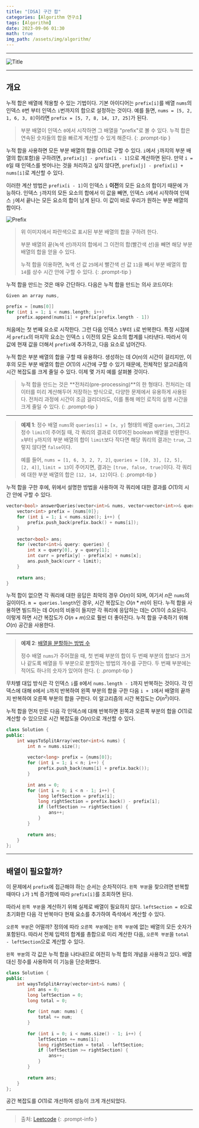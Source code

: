 ```yaml
---
title: "[DSA] 구간 합"
categories: [Algorithm 연구소]
tags: [Algorithm]
date: 2023-09-06 01:30
math: true
img_path: /assets/img/algorithm/
---
```


---

![Title](algorithm_title.png)

---

## **개요**

누적 합은 배열에 적용할 수 있는 기법이다. 기본 아이디어는 `prefix[i]`를 배열 `nums`의 인덱스 `0`번 부터 인덱스 `i`번까지의 합으로 설정하는 것이다. 예를 들면, `nums = [5, 2, 1, 6, 3, 8]`이라면 `prefix = [5, 7, 8, 14, 17, 25]`가 된다.

> 부분 배열이 인덱스 `0`에서 시작하면 그 배열을 "prefix"로 볼 수 있다. 누적 합은 연속된 숫자들의 합을 빠르게 계산할 수 있게 해준다.
{: .prompt-tip }

누적 합을 사용하면 모든 부분 배열의 합을 $O(1)$로 구할 수 있다. `i`에서 `j`까지의 부분 배열의 합(포함)을 구하려면, `prefix[j] - prefix[i - 1]`으로 계산하면 된다. 만약 `i = 0`일 때 인덱스를 벗어나는 것을 처리하고 싶지 않다면, `prefix[j] - prefix[i] + nums[i]`로 계산할 수 있다.

이러한 계산 방법은 `prefix[i - 1]`이 인덱스 `i` **이전**의 모든 요소의 합이기 때문에 가능하다. 인덱스 `j`까지의 모든 요소의 합에서 이 값을 빼면, 인덱스 `i`에서 시작하여 인덱스 `j`에서 끝나는 모든 요소의 합이 남게 된다. 이 값이 바로 우리가 원하는 부분 배열의 합이다.

![Prefix](Prefixsum.png)

> 위 이미지에서 파란색으로 표시된 부분 배열의 합을 구하려 한다.
>
> 부분 배열의 끝(녹색 선)까지의 합에서 그 이전의 합(빨간색 선)을 빼면 해당 부분 배열의 합을 얻을 수 있다.
>
> 누적 합을 이용하면, 녹색 선 값 `25`에서 빨간색 선 값 `11`을 빼서 부분 배열의 합 `14`를 상수 시간 안에 구할 수 있다.
{: .prompt-tip }

누적 합을 만드는 것은 매우 간단하다. 다음은 누적 합을 만드는 의사 코드이다:

```cpp
Given an array nums,

prefix = [nums[0]]
for (int i = 1; i < nums.length; i++)
    prefix.append(nums[i] + prefix[prefix.length - 1])
```

처음에는 첫 번째 요소로 시작한다. 그런 다음 인덱스 `1`부터 `i`로 반복한다. 특정 시점에서 `prefix`의 마지막 요소는 인덱스 `i` 이전의 모든 요소의 합계를 나타낸다. 따라서 이 값에 현재 값을 더해서 `prefix`에 추가하고, 다음 요소로 넘어간다.

누적 합은 부분 배열의 합을 구할 때 유용하다. 생성하는 데 $O(n)$의 시간이 걸리지만, 이후의 모든 부분 배열의 합은 $O(1)$의 시간에 구할 수 있기 때문에, 전체적인 알고리즘의 시간 복잡도를 크게 줄일 수 있다. 이제 몇 가지 예를 살펴볼 것이다.

> 누적 합을 만드는 것은 **전처리(pre-processing)**의 한 형태다. 전처리는 데이터를 미리 계산해두어 저장하는 방식으로, 다양한 문제에서 유용하게 사용된다. 전처리 과정에 시간이 조금 걸리더라도, 이를 통해 메인 로직의 실행 시간을 크게 줄일 수 있다.
{: .prompt-tip }

---

> **예제 1**: 정수 배열 `nums`와 `queries[i] = [x, y]` 형태의 배열 `queries`, 그리고 정수 `limit`이 주어질 때, 각 쿼리의 결과로 이루어진 boolean 배열을 반환한다. `x`부터 `y`까지의 부분 배열의 합이 `limit`보다 작다면 해당 쿼리의 결과는 `true`, 그렇지 않다면 `false`이다.
>
> 예를 들어, `nums = [1, 6, 3, 2, 7, 2]`, `queries = [[0, 3], [2, 5], [2, 4]]`, `limit = 13`이 주어지면, 결과는 `[true, false, true]`이다. 각 쿼리에 대한 부분 배열의 합은 `[12, 14, 12]`이다.
{: .prompt-tip }

누적 합을 구한 후에, 위에서 설명한 방법을 사용하여 각 쿼리에 대한 결과를 $O(1)$의 시간 안에 구할 수 있다.

```cpp
vector<bool> answerQueries(vector<int>& nums, vector<vector<int>>& queries, int limit) {
    vector<int> prefix = {nums[0]};
    for (int i = 1; i < nums.size(); i++) {
        prefix.push_back(prefix.back() + nums[i]);
    }
    
    vector<bool> ans;
    for (vector<int>& query: queries) {
        int x = query[0], y = query[1];
        int curr = prefix[y] - prefix[x] + nums[x];
        ans.push_back(curr < limit);
    }
    
    return ans;
}
```

누적 합이 없으면 각 쿼리에 대한 응답은 최악의 경우 $O(n)$이 되며, 여기서 $n$은 `nums`의 길이이다. `m = queries.length`인 경우, 시간 복잡도는 $O(n * m)$이 된다. 누적 합을 사용하면 빌드하는 데 $O(n)$의 비용이 들지만 각 쿼리에 응답하는 데는 $O(1)$이 소요된다. 이렇게 하면 시간 복잡도가 $O(n + m)$으로 훨씬 더 좋아진다. 누적 합을 구축하기 위해 $O(n)$ 공간을 사용한다.

---

> **예제 2**: [배열을 분할하는 방법 수](https://leetcode.com/problems/number-of-ways-to-split-array/)
>
> 정수 배열 `nums`가 주어졌을 때, 첫 번째 부분의 합이 두 번째 부분의 합보다 크거나 같도록 배열을 두 부분으로 분할하는 방법의 개수를 구한다. 두 번째 부분에는 적어도 하나의 숫자가 있어야 한다.
{: .prompt-tip }

무차별 대입 방식은 각 인덱스 `i`를 `0`에서 `nums.length - 1`까지 반복하는 것이다. 각 인덱스에 대해 `0`에서 `i`까지 반복하여 왼쪽 부분의 합을 구한 다음 `i + 1`에서 배열의 끝까지 반복하여 오른쪽 부분의 합을 구한다. 이 알고리즘의 시간 복잡도는 $O(n^2)$이다.

누적 합을 먼저 만든 다음 각 인덱스에 대해 반복하면 왼쪽과 오른쪽 부분의 합을 $O(1)$로 계산할 수 있으므로 시간 복잡도을 $O(n)$으로 개선할 수 있다.

```cpp
class Solution {
public:
    int waysToSplitArray(vector<int>& nums) {
        int n = nums.size();
        
        vector<long> prefix = {nums[0]};
        for (int i = 1; i < n; i++) {
            prefix.push_back(nums[i] + prefix.back());
        }
        
        int ans = 0;
        for (int i = 0; i < n - 1; i++) {
            long leftSection = prefix[i];
            long rightSection = prefix.back() - prefix[i];
            if (leftSection >= rightSection) {
                ans++;
            }
        }
        
        return ans;
    }
};
```

---

## **배열이 필요할까?**

이 문제에서 `prefix`에 접근해야 하는 순서는 순차적이다. `왼쪽 부분`을 찾으려면 반복할 때마다 `i`가 `1`씩 증가함에 따라 `prefix[i]`를 조회하면 된다.

따라서 `왼쪽 부분`을 계산하기 위해 실제로 배열이 필요하지 않다. `leftSection = 0`으로 초기화한 다음 각 반복마다 현재 요소를 추가하여 즉석에서 계산할 수 있다.

`오른쪽 부분`은 어떨까? 정의에 따라 `오른쪽 부분`에는 `왼쪽 부분`에 없는 배열의 모든 숫자가 포함된다. 따라서 전체 입력의 합계를 총합으로 미리 계산한 다음, `오른쪽 부분`을 `total - leftSection`으로 계산할 수 있다.

`왼쪽 부분`의 각 값은 누적 합을 나타내므로 여전히 누적 합의 개념을 사용하고 있다. 배열 대신 정수를 사용하여 이 기능을 단순화했다.

```cpp
class Solution {
public:
    int waysToSplitArray(vector<int>& nums) {
        int ans = 0;
        long leftSection = 0;
        long total = 0;
        
        for (int num: nums) {
            total += num;
        }
        
        for (int i = 0; i < nums.size() - 1; i++) {
            leftSection += nums[i];
            long rightSection = total - leftSection;
            if (leftSection >= rightSection) {
                ans++;
            }
        }
        
        return ans;
    }
};
```

공간 복잡도를 $O(1)$로 개선하여 성능이 크게 개선되었다.

---

> 출처: [Leetcode](https://leetcode.com/explore/interview/card/leetcodes-interview-crash-course-data-structures-and-algorithms/703/arraystrings/4503/)
{: .prompt-info }
